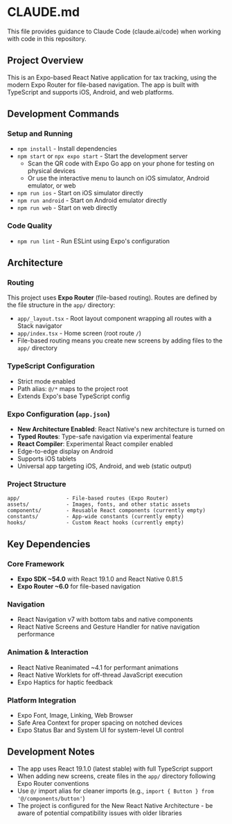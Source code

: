 # CLAUDE.md

This file provides guidance to Claude Code (claude.ai/code) when working with code in this repository.

## Project Overview

This is an Expo-based React Native application for tax tracking, using the modern Expo Router for file-based navigation. The app is built with TypeScript and supports iOS, Android, and web platforms.

## Development Commands

### Setup and Running
- `npm install` - Install dependencies
- `npm start` or `npx expo start` - Start the development server
  - Scan the QR code with Expo Go app on your phone for testing on physical devices
  - Or use the interactive menu to launch on iOS simulator, Android emulator, or web
- `npm run ios` - Start on iOS simulator directly
- `npm run android` - Start on Android emulator directly
- `npm run web` - Start on web directly

### Code Quality
- `npm run lint` - Run ESLint using Expo's configuration

## Architecture

### Routing
This project uses **Expo Router** (file-based routing). Routes are defined by the file structure in the `app/` directory:
- `app/_layout.tsx` - Root layout component wrapping all routes with a Stack navigator
- `app/index.tsx` - Home screen (root route `/`)
- File-based routing means you create new screens by adding files to the `app/` directory

### TypeScript Configuration
- Strict mode enabled
- Path alias: `@/*` maps to the project root
- Extends Expo's base TypeScript config

### Expo Configuration (`app.json`)
- **New Architecture Enabled**: React Native's new architecture is turned on
- **Typed Routes**: Type-safe navigation via experimental feature
- **React Compiler**: Experimental React compiler enabled
- Edge-to-edge display on Android
- Supports iOS tablets
- Universal app targeting iOS, Android, and web (static output)

### Project Structure
```
app/               - File-based routes (Expo Router)
assets/            - Images, fonts, and other static assets
components/        - Reusable React components (currently empty)
constants/         - App-wide constants (currently empty)
hooks/             - Custom React hooks (currently empty)
```

## Key Dependencies

### Core Framework
- **Expo SDK ~54.0** with React 19.1.0 and React Native 0.81.5
- **Expo Router ~6.0** for file-based navigation

### Navigation
- React Navigation v7 with bottom tabs and native components
- React Native Screens and Gesture Handler for native navigation performance

### Animation & Interaction
- React Native Reanimated ~4.1 for performant animations
- React Native Worklets for off-thread JavaScript execution
- Expo Haptics for haptic feedback

### Platform Integration
- Expo Font, Image, Linking, Web Browser
- Safe Area Context for proper spacing on notched devices
- Expo Status Bar and System UI for system-level UI control

## Development Notes

- The app uses React 19.1.0 (latest stable) with full TypeScript support
- When adding new screens, create files in the `app/` directory following Expo Router conventions
- Use `@/` import alias for cleaner imports (e.g., `import { Button } from '@/components/button'`)
- The project is configured for the New React Native Architecture - be aware of potential compatibility issues with older libraries
